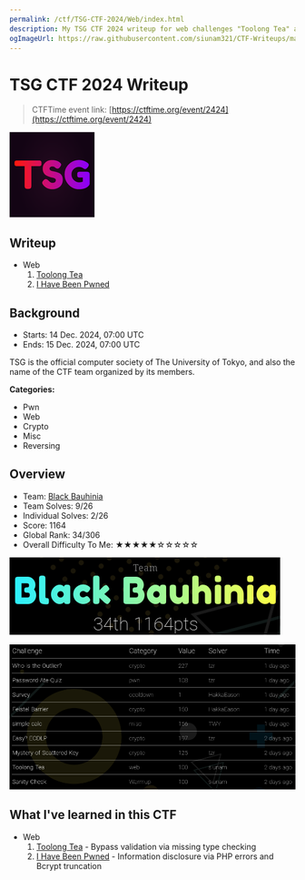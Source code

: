 ```yaml
---
permalink: /ctf/TSG-CTF-2024/Web/index.html
description: My TSG CTF 2024 writeup for web challenges "Toolong Tea" and "I Have Been Pwned".
ogImageUrl: https://raw.githubusercontent.com/siunam321/CTF-Writeups/main/TSG-CTF-2024/images/banner.png
---
```


# TSG CTF 2024 Writeup

> CTFTime event link: [https://ctftime.org/event/2424](https://ctftime.org/event/2424)

![](https://raw.githubusercontent.com/siunam321/CTF-Writeups/main/TSG-CTF-2024/images/banner.png)

## Writeup

- Web
    1. [Toolong Tea](https://siunam321.github.io/ctf/TSG-CTF-2024/Web/Toolong-Tea/)
    2. [I Have Been Pwned](https://siunam321.github.io/ctf/TSG-CTF-2024/Web/I-Have-Been-Pwned/)

## Background

- Starts: 14 Dec. 2024, 07:00 UTC
- Ends: 15 Dec. 2024, 07:00 UTC

TSG is the official computer society of The University of Tokyo, and also the name of the CTF team organized by its members.

**Categories:**

- Pwn
- Web
- Crypto
- Misc
- Reversing

## Overview

- Team: [Black Bauhinia](https://b6a.black/)
- Team Solves: 9/26
- Individual Solves: 2/26
- Score: 1164
- Global Rank: 34/306
- Overall Difficulty To Me: ★★★★★☆☆☆☆☆

![](https://raw.githubusercontent.com/siunam321/CTF-Writeups/main/TSG-CTF-2024/images/score.png)

![](https://raw.githubusercontent.com/siunam321/CTF-Writeups/main/TSG-CTF-2024/images/solves.png)

## What I've learned in this CTF

- Web
    1. [Toolong Tea](https://siunam321.github.io/ctf/TSG-CTF-2024/Web/Toolong-Tea/) - Bypass validation via missing type checking
    2. [I Have Been Pwned](https://siunam321.github.io/ctf/TSG-CTF-2024/Web/I-Have-Been-Pwned/) - Information disclosure via PHP errors and Bcrypt truncation